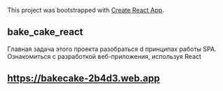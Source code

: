 This project was bootstrapped with [Create React App](https://github.com/facebook/create-react-app).

## bake_cake_react

Главная задача этого проекта разобраться d принципах работы SPA. Ознакомиться с разработкой веб-приложения, используя React

## https://bakecake-2b4d3.web.app
